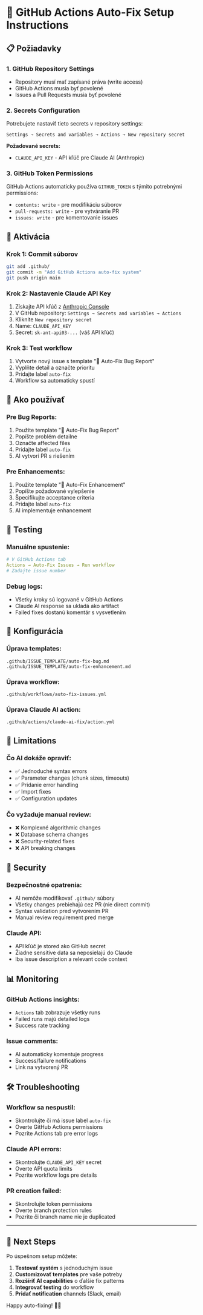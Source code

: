 # 🤖 GitHub Actions Auto-Fix Setup Instructions

## 📋 Požiadavky

### 1. GitHub Repository Settings
- Repository musí mať zapísané práva (write access)
- GitHub Actions musia byť povolené
- Issues a Pull Requests musia byť povolené

### 2. Secrets Configuration
Potrebujete nastaviť tieto secrets v repository settings:

```
Settings → Secrets and variables → Actions → New repository secret
```

**Požadované secrets:**
- `CLAUDE_API_KEY` - API kľúč pre Claude AI (Anthropic)

### 3. GitHub Token Permissions
GitHub Actions automaticky používa `GITHUB_TOKEN` s týmito potrebnými permissions:
- `contents: write` - pre modifikáciu súborov
- `pull-requests: write` - pre vytváranie PR
- `issues: write` - pre komentovanie issues

## 🚀 Aktivácia

### Krok 1: Commit súborov
```bash
git add .github/
git commit -m "Add GitHub Actions auto-fix system"
git push origin main
```

### Krok 2: Nastavenie Claude API Key
1. Získajte API kľúč z [Anthropic Console](https://console.anthropic.com/)
2. V GitHub repository: `Settings → Secrets and variables → Actions`
3. Kliknite `New repository secret`
4. Name: `CLAUDE_API_KEY`
5. Secret: `sk-ant-api03-...` (váš API kľúč)

### Krok 3: Test workflow
1. Vytvorte nový issue s template "🤖 Auto-Fix Bug Report"
2. Vyplňte detail a označte prioritu
3. Pridajte label `auto-fix`
4. Workflow sa automaticky spustí

## 📝 Ako používať

### Pre Bug Reports:
1. Použite template "🤖 Auto-Fix Bug Report"
2. Popíšte problém detailne
3. Označte affected files
4. Pridajte label `auto-fix`
5. AI vytvorí PR s riešením

### Pre Enhancements:
1. Použite template "🚀 Auto-Fix Enhancement"  
2. Popíšte požadované vylepšenie
3. Špecifikujte acceptance criteria
4. Pridajte label `auto-fix`
5. AI implementuje enhancement

## 🧪 Testing

### Manuálne spustenie:
```yaml
# V GitHub Actions tab
Actions → Auto-Fix Issues → Run workflow
# Zadajte issue number
```

### Debug logs:
- Všetky kroky sú logované v GitHub Actions
- Claude AI response sa ukladá ako artifact
- Failed fixes dostanú komentár s vysvetlením

## 🔧 Konfigurácia

### Úprava templates:
```
.github/ISSUE_TEMPLATE/auto-fix-bug.md
.github/ISSUE_TEMPLATE/auto-fix-enhancement.md
```

### Úprava workflow:
```
.github/workflows/auto-fix-issues.yml
```

### Úprava Claude AI action:
```
.github/actions/claude-ai-fix/action.yml
```

## 🚨 Limitations

### Čo AI dokáže opraviť:
- ✅ Jednoduché syntax errors
- ✅ Parameter changes (chunk sizes, timeouts)
- ✅ Pridanie error handling
- ✅ Import fixes
- ✅ Configuration updates

### Čo vyžaduje manual review:
- ❌ Komplexné algorithmic changes
- ❌ Database schema changes  
- ❌ Security-related fixes
- ❌ API breaking changes

## 🔐 Security

### Bezpečnostné opatrenia:
- AI nemôže modifikovať `.github/` súbory
- Všetky changes prebiehajú cez PR (nie direct commit)
- Syntax validation pred vytvorením PR
- Manual review requirement pred merge

### Claude API:
- API kľúč je stored ako GitHub secret
- Žiadne sensitive data sa neposielajú do Claude
- Iba issue description a relevant code context

## 📊 Monitoring

### GitHub Actions insights:
- `Actions` tab zobrazuje všetky runs
- Failed runs majú detailed logs
- Success rate tracking

### Issue comments:
- AI automaticky komentuje progress
- Success/failure notifications
- Link na vytvorený PR

## 🛠️ Troubleshooting

### Workflow sa nespustil:
- Skontrolujte či má issue label `auto-fix`
- Overte GitHub Actions permissions
- Pozrite Actions tab pre error logs

### Claude API errors:
- Skontrolujte `CLAUDE_API_KEY` secret
- Overte API quota limits
- Pozrite workflow logs pre details

### PR creation failed:
- Skontrolujte token permissions
- Overte branch protection rules
- Pozrite či branch name nie je duplicated

---

## 🎯 Next Steps

Po úspešnom setup môžete:

1. **Testovať systém** s jednoduchým issue
2. **Customizovať templates** pre vaše potreby  
3. **Rozšíriť AI capabilities** o ďalšie fix patterns
4. **Integrovať testing** do workflow
5. **Pridať notification** channels (Slack, email)

Happy auto-fixing! 🤖✨
